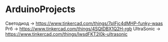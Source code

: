 # ArduinoProjects


Светодиод -> https://www.tinkercad.com/things/7pIFjc4dMHP-funky-waas
Ргб -> https://www.tinkercad.com/things/4SQtDBX1Q2H-rgb
UltraSonic -> https://www.tinkercad.com/things/lwsdFKT2l0k-ultrasonic
